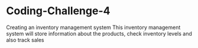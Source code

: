 # Coding-Challenge-4
Creating an inventory management system
This inventory management system will store information about the products, check inventory levels and also track sales